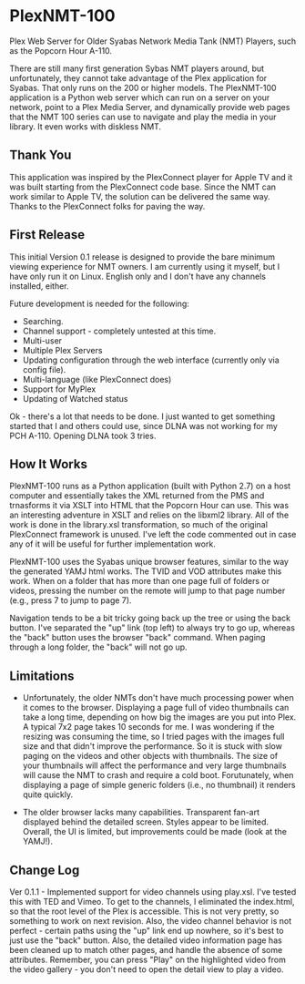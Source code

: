 PlexNMT-100
===========

Plex Web Server for Older Syabas Network Media Tank (NMT) Players, such as the Popcorn Hour A-110.

There are still many first generation Sybas NMT players around, but unfortunately, they cannot take advantage of the Plex application for Syabas.  That only runs on the 200 or higher models.  The PlexNMT-100 application is a Python web server which can run on a server on your network, point to a Plex Media Server, and dynamically provide web pages that the NMT 100 series can use to navigate and play the media in your library.  It even works with diskless NMT.

Thank You
---------

This application was inspired by the PlexConnect player for Apple TV and it was built starting from the PlexConnect code base.  Since the NMT can work similar to Apple TV, the solution can be delivered the same way.  Thanks to the PlexConnect folks for paving the way.

First Release
-------------

This initial Version 0.1 release is designed to provide the bare minimum viewing experience for NMT owners.  I am currently using it myself, but I have only run it on Linux.  English only and I don't have any channels installed, either.

Future development is needed for the following:
* Searching.
* Channel support - completely untested at this time.
* Multi-user
* Multiple Plex Servers
* Updating configuration through the web interface (currently only via config file).
* Multi-language (like PlexConnect does)
* Support for MyPlex
* Updating of Watched status

Ok - there's a lot that needs to be done.  I just wanted to get something started that I and others could use, since DLNA was not working for my PCH A-110.  Opening DLNA took 3 tries.

How It Works
------------

PlexNMT-100 runs as a Python application (built with Python 2.7) on a host computer and essentially takes the XML returned from the PMS and trnasforms it via XSLT into HTML that the Popcorn Hour can use.  This was an interesting adventure in XSLT and relies on the libxml2 library.  All of the work is done in the library.xsl transformation, so much of the original PlexConnect framework is unused.  I've left the code commented out in case any of it will be useful for further implementation work.

PlexNMT-100 uses the Syabas unique browser features, similar to the way the generated YAMJ html works.  The TVID and VOD attributes make this work.  When on a folder that has more than one page full of folders or videos, pressing the number on the remote will jump to that page number (e.g., press 7 to jump to page 7).

Navigation tends to be a bit tricky going back up the tree or using the back button.  I've separated the "up" link (top left) to always try to go up, whereas the "back" button uses the browser "back" command.  When paging through a long folder, the "back" will not go up.

Limitations
-----------

* Unfortunately, the older NMTs don't have much processing power when it comes to the browser.  Displaying a page full of video thumbnails can take a long time, depending on how big the images are you put into Plex.  A typical 7x2 page takes 10 seconds for me.  I was wondering if the resizing was consuming the time, so I tried pages with the images full size and that didn't improve the performance.  So it is stuck with slow paging on the videos and other objects with thumbnails. The size of your thumbnails will affect the performance and very large thumbnails will cause the NMT to crash and require a cold boot. Forutunately, when displaying a page of simple generic folders (i.e., no thumbnail) it renders quite quickly.

* The older browser lacks many capabilities.  Transparent fan-art displayed behind the detailed screen. Styles appear to be limited.  Overall, the UI is limited, but improvements could be made (look at the YAMJ!).

Change Log
----------

Ver 0.1.1 - Implemented support for video channels using play.xsl.  I've tested this with TED and Vimeo.  To get to the channels, I eliminated the index.html, so that the root level of the Plex is accessible.  This is not very pretty, so something to work on next revision.  Also, the video channel behavior is not perfect - certain paths using the "up" link end up nowhere, so it's best to just use the "back" button.  Also, the detailed video information page has been cleaned up to match other pages, and handle the absence of some attributes.  Remember, you can press "Play" on the highlighted video from the video gallery - you don't need to open the detail view to play a video.

